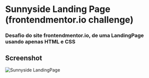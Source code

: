 # Sunnyside Landing Page (frontendmentor.io challenge)

### Desafio do site frontendmentor.io, de uma LandingPage usando apenas HTML e CSS

## Screenshot
<img src="src/images/preview.png" alt="Sunnyside LandingPage">